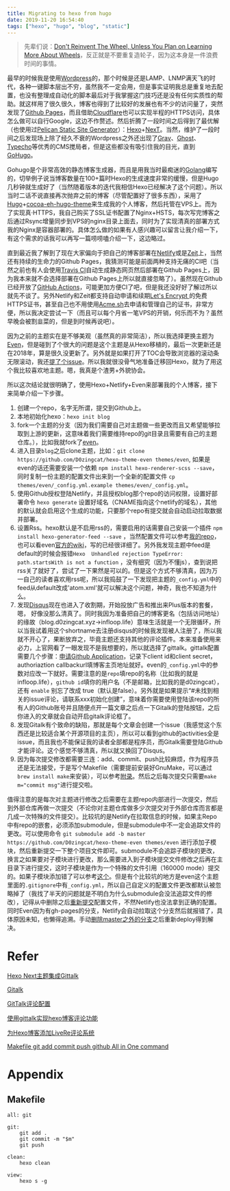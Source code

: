 ```yaml
---
title: Migrating to hexo from hugo
date: 2019-11-20 16:54:40
tags: ["hexo", "hugo", "blog", "static"]
---
```


> 先辈们说：[Don't Reinvent The Wheel, Unless You Plan on Learning More About Wheels](https://blog.codinghorror.com/dont-reinvent-the-wheel-unless-you-plan-on-learning-more-about-wheels/)，反正就是不要重复造轮子，因为这本身是一件浪费时间的事情。

最早的时候我是使用[Wordpress](https://wordpress.com)的，那个时候是还是LAMP、LNMP满天飞的时代，各种一键脚本层出不穷，虽然我不一定会用，但是事实证明我总是重复地去配置，也没有整理成自动化的脚本最后对于我掌握这门技巧还是没有任何实质性的帮助。就这样用了很久很久，博客也得到了比较好的发展也有不少的访问量了，突然发现了[Github Pages](https://pages.github.com)，而且借助[Cloudflare](https://www.cloudflare.com)也可以实现半程的HTTPS访问，具体怎么做可以自行Google，这边不作赘述。然后折腾了一段时间之后得到了最优解（也使用过[Pelican Static Site Generator](https://blog.getpelican.com)）：[Hexo](https://hexo.io)+[NexT](https://theme-next.iissnan.com)。当然，维护了一段时间之后发现场上除了经久不衰的Wordpress之外还出现了[Grav](https://getgrav.org)、[Ghost](https://ghost.org)、[Typecho](typecho.org)等优秀的CMS搅局者，但是这些都没有吸引住我的目光，直到[GoHugo](https://gohugo.io)。
<!--more-->
Gohugo是个非常高效的静态博客生成器，而且是用我当时最痴迷的[Golang](https://golang.org)编写的，切举例子说当博客数量在100+篇时Hexo的生成速度非常的缓慢，但是Hugo几秒钟就生成好了（当然随着版本的迭代我相信Hexo已经解决了这个问题）。所以当时二话不说直接再次抛弃之前的博客（尽管配置好了很多东西），采用了[Hugo](https://gohugo.io)+[cocoa-eh-hugo-theme](https://github.com/mtn/cocoa-eh-hugo-theme)来生成我的个人博客，然后托管在VPS上。而为了实现真·HTTPS，我自己购买了SSL证书配置了Nginx+HSTS，每次写完博客之后通过Rsync增量同步到VPS的nginx目录上面去，同时为了实现清真的部署方式我的Nginx是容器部署的。具体怎么做的如果有人感兴趣可以留言让我介绍一下，有这个需求的话我可以再写一篇唠唠嗑介绍一下，这边略过。

直到最近我了解到了现在大家偏向于把自己的博客部署在[Netlify](https://www.netlify.com)或是[Zeit](https://zeit.co)上，当然还有持续的生命力的Github Pages，我猜测可能是前面两种支持无痛的CI吧（当然之前也有人会使用[Travis CI](https://travis-ci.org)自动生成静态网页然后部署在Github Pages上，因为我本来就不会选择部署在Github Pages上所以就直接忽略了）。虽然现在Github已经开放了[GitHub Actions](https://github.com/features/actions)，可能更加方便CI了吧，但是我还没好好了解过所以就先不谈了。另外Netlify和Zeit都支持自动申请和续期[Let's Encrypt ](https://letsencrypt.org)的免费HTTPS证书，甚至自己也不用使用[Acme.sh](http://acme.sh)去申请和管理自己的证书，非常方便，所以我决定尝试一下（而且可以每个月省一笔VPS的开销，何乐而不为？虽然早晚会被割韭菜的，但是到时候再说吧）。

因为之前的主题实在是不够美观（虽然真的非常简洁），所以我选择更换主题为[Even](https://github.com/olOwOlo/hugo-theme-even)，但是碰到了个很大的问题是这个主题是从Hexo移植的，最后一次更新还是在2018年，算是很久没更新了。另外就是如果打开了TOC会导致浏览器的滚动条无限滚动，我还[提了个issue](https://github.com/olOwOlo/hugo-theme-even/issues/209)。所以我就很没骨气地准备迁移回Hexo，就为了用这个我比较喜欢地主题。嗯，我真是个渣男+外貌协会。

所以这次结论就很明确了，使用Hexo+Netlify+Even来部署我的个人博客，接下来简单介绍一下步骤。

1. 创建一个repo，名字无所谓，提交到Github上。
2. 本地初始化hexo：`hexo init blog`
3. fork一个主题的分支（因为我们需要自己对主题做一些更改而且又希望能够拉取到上游的更新，这意味着我们需要维持repo的git目录且需要有自己的主题仓库。），比如我就fork了[even](https://github.com/D0zingcat/hexo-theme-even)。
4. 进入目录`blog`之后clone主题，比如：`git clone https://github.com/D0zingcat/hexo-theme-even themes/even`, 如果是even的话还需要安装一个依赖 `npm install hexo-renderer-scss --save`，同时复制一份主题的配置文件出来到一个全新的配置文件 `cp themes/even/_config.yml.example themes/even/_config.yml`。
5. 使用Github授权登陆Netlify，并且授权blog那个repo的访问权限，设置好部署命令 `hexo generate` 设置好域名（CNAME指向这个netlify的域名），其他的默认就会启用这个生成的功能，只要那个repo有提交就会自动启动拉取数据并部署。
6. 设置Rss。hexo默认是不启用rss的，需要启用的话需要自己安装一个插件 `npm install hexo-generator-feed --save` ，当然配置文件可以参考[我的repo](https://github.com/D0zingcat/blog.d0zingcat.xyz)，也可以看even[官方的wiki](https://github.com/ahonn/hexo-theme-even/wiki/设置-RSS)，写的已经很详细了。另外我发现主题中feed是default的时候会报错`Hexo  Unhandled rejection TypeError: path.startsWith is not a function` ，没有细究（因为不懂js），查到说把rss关了就好了，尝试了一下果然是可以的。但是这个方式不够清真，因为万一自己的读者喜欢用rss呢，所以我捣鼓了一下发现把主题的`_config.yml`中的feed从default改成'atom.xml'就可以解决这个问题，神奇，我也不知道为什么。
7. 发现[Disqus](https://disqus.com)现在也进入了收割期，开始投放广告和推出来Plus版本的套餐，嗯， 好像没那么清真了。同时我因为准备把自己的博客更名（包括访问地址）的缘故（blog.d0zingcat.xyz->infloop.life）意味生活就是一个无限循环，所以当我试着用这个shortname去注册disqus的时候我发现被人注册了，所以我就不开心了，果断放弃之，毕竟主题还支持其他的评论插件。本来准备使用来必力，上官网看了一眼发现不是我想要的，所以就选择了gittalk。gittalk配置需要几个步骤：[申请Github Application](https://github.com/settings/applications/new)，记录下client id和client secret，authoriaztion callbackurl填博客主页地址就好。even的`_config.yml`中的参数对应改一下就好。需要注意的是`repo`填repo的名称（比如我的就是infloop.life），`github id`填你的用户名（不是邮箱，比如我的是d0zingcat），还有 `enable` 别忘了改成 true（默认是false）。另外就是如果提示“#未找到相关的issue评论，请联系xxx初始化创建”，意味着你需要使用登陆该repo的所有人的Github账号并且随便点开一篇文章之后点一下Gitalk的登陆按钮，之后你进入的文章就会自动开启gitalk评论框了。
8. 发现Gitalk有个致命的缺陷，那就是每个文章会创建一个issue（我感觉这个东西还是比较适合某个开源项目的主页），所以可以看到github的activities全是issue，而且我也不能保证我的读者全部都是程序员，而Gitalk需要登陆Github才能评论。这个感觉不够清真，所以就又换回了Disqus。
9. 因为每次提交修改都需要三连：add、commit、push比较麻烦，作为程序员还是无法接受，于是写个Makefile（需要提前安装好GnuMake，可以通过`brew install make`来安装），可以参考[附录](#Makefile)。然后之后每次提交只需要`make m="commit msg"`进行提交啦。


值得注意的是每次对主题进行修改之后需要在主题repo内部进行一次提交，然后到外部仓库再做一次提交（不论你对主题仓库做多少次提交对于外部仓库而言都是几成一次特殊的文件提交）。比较坑的是Netlify在拉取信息的时候，如果主Repo中有repo的嵌套，必须添加submodule，但是submodule中不一定会追踪文件的更改。可以使用命令 `git submodule add -b master https://github.com/D0zingcat/hexo-theme-even themes/even` 进行添加子模块，然后重新提交一下整个项目文件即可。submodule不会追踪子模块的更改，换言之如果要对子模块进行更改，那么需要进入到子模块提交文件修改之后再在主目录下进行提交，这时子模块是作为一个特殊的文件引用（160000 mode）提交的。如果子模块添加错了可以参考[这个](https://stackoverflow.com/questions/1260748/how-do-i-remove-a-submodule)。但是有个比较坑的地方是even这个主题里面的`.gitignore`中有`_config.yml`，所以自己自定义的配置文件更改都默认被忽略掉了（我找了半天的问题就是不明白为什么submodule会没法追踪文件的修改），记得从中删除之后[重新提交](https://blog.csdn.net/yingpaixiaochuan/article/details/53729446)配置文件，不然Netlify也没法拿到正确的配置。同时Even因为有gh-pages的分支，Netlify会自动拉取这个分支然后就报错了，具体原因未知，也懒得追溯。手动[删除master之外的分支](https://help.github.com/en/github/collaborating-with-issues-and-pull-requests/creating-and-deleting-branches-within-your-repository)之后重新deploy得到解决。

# Refer

[Hexo Next主题集成Gittalk](http://www.coldcrack.me/2018/07/18/Next_Gittalk/#未找到相关的issue评论，请联系xxx初始化创建)

[Gitalk](https://github.com/gitalk/gitalk/blob/master/readme-cn.md)

[GitTalk评论配置](https://cr1753343566.github.io/2018/07/Gitalk评论配置/)

[使用gittalk实现hexo博客评论功能](https://cjjkkk.github.io/gitalk/)

[为Hexo博客添加LiveRe评论系统](https://juejin.im/post/5a632dfcf265da3e484be90c)

[Makefile git add commit push github All in One command](https://medium.com/@panjeh/makefile-git-add-commit-push-github-all-in-one-command-9dcf76220f48)

# Appendix

## Makefile

```
all: git

git:
	git add .
	git commit -m "$m"
	git push

clean:
	hexo clean

view:
	hexo s -g
```
